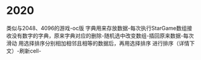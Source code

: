 # 2020
类似与2048、4096的游戏-oc版
字典用来存放数据-每次执行StarGame数组接收没有数字的字典，原来字典对应的删除-随机选中改变数组-插回原来数据-每次滑动 用选择排序分别相加相邻且相等的数据后，再用选择排序 进行排序（详情下文）-刷新cell-
